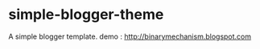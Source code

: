 simple-blogger-theme
====================

A simple blogger template.
demo : http://binarymechanism.blogspot.com

